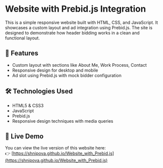 # Website with Prebid.js Integration

This is a simple responsive website built with HTML, CSS, and JavaScript. It showcases a custom layout and ad integration using Prebid.js. The site is designed to demonstrate how header bidding works in a clean and functional layout.

## 📌 Features

- Custom layout with sections like About Me, Work Process, Contact
- Responsive design for desktop and mobile
- Ad slot using Prebid.js with mock bidder configuration

## 🛠 Technologies Used

- HTML5 & CSS3
- JavaScript
- Prebid.js 
- Responsive design techniques with media queries

## 🚀 Live Demo

You can view the live version of this website here:  
👉 [https://shnipova.github.io/Website_with_Prebid.js](https://shnipova.github.io/Website_with_Prebid.js)




